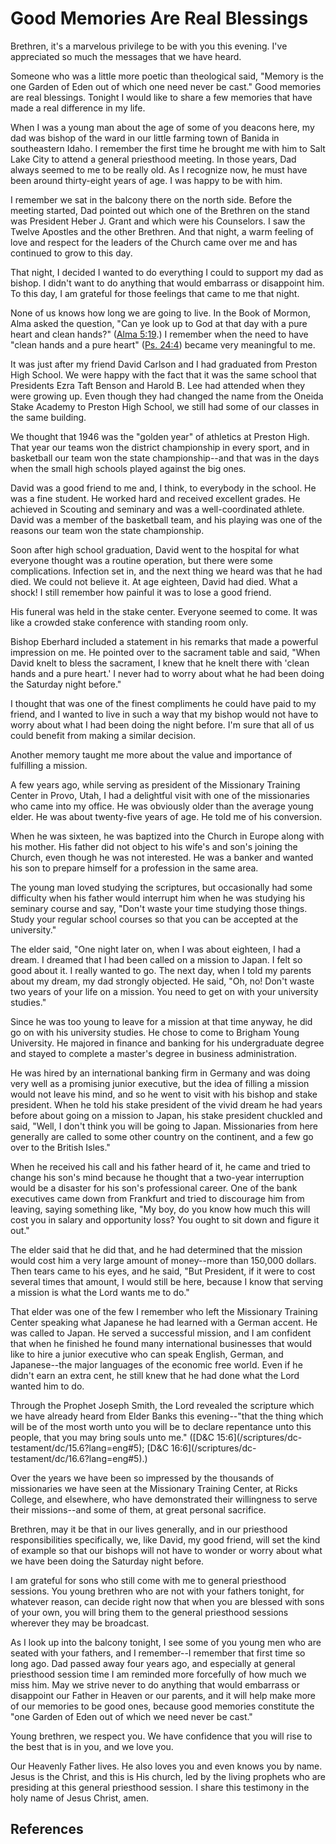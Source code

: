 # Good Memories Are Real Blessings

Brethren, it's a marvelous privilege to be with you this evening. I've
appreciated so much the messages that we have heard.

Someone who was a little more poetic than theological said, "Memory is the one
Garden of Eden out of which one need never be cast." Good memories are real
blessings. Tonight I would like to share a few memories that have made a real
difference in my life.

When I was a young man about the age of some of you deacons here, my dad was
bishop of the ward in our little farming town of Banida in southeastern Idaho.
I remember the first time he brought me with him to Salt Lake City to attend a
general priesthood meeting. In those years, Dad always seemed to me to be
really old. As I recognize now, he must have been around thirty-eight years of
age. I was happy to be with him.

I remember we sat in the balcony there on the north side. Before the meeting
started, Dad pointed out which one of the Brethren on the stand was President
Heber J. Grant and which were his Counselors. I saw the Twelve Apostles and
the other Brethren. And that night, a warm feeling of love and respect for the
leaders of the Church came over me and has continued to grow to this day.

That night, I decided I wanted to do everything I could to support my dad as
bishop. I didn't want to do anything that would embarrass or disappoint him.
To this day, I am grateful for those feelings that came to me that night.

None of us knows how long we are going to live. In the Book of Mormon, Alma
asked the question, "Can ye look up to God at that day with a pure heart and
clean hands?" ([Alma 5:19](/scriptures/bofm/alma/5.19?lang=eng#18).) I
remember when the need to have "clean hands and a pure heart" ([Ps.
24:4](/scriptures/ot/ps/24.4?lang=eng#3)) became very meaningful to me.

It was just after my friend David Carlson and I had graduated from Preston
High School. We were happy with the fact that it was the same school that
Presidents Ezra Taft Benson and Harold B. Lee had attended when they were
growing up. Even though they had changed the name from the Oneida Stake
Academy to Preston High School, we still had some of our classes in the same
building.

We thought that 1946 was the "golden year" of athletics at Preston High. That
year our teams won the district championship in every sport, and in basketball
our team won the state championship--and that was in the days when the small
high schools played against the big ones.

David was a good friend to me and, I think, to everybody in the school. He was
a fine student. He worked hard and received excellent grades. He achieved in
Scouting and seminary and was a well-coordinated athlete. David was a member
of the basketball team, and his playing was one of the reasons our team won
the state championship.

Soon after high school graduation, David went to the hospital for what
everyone thought was a routine operation, but there were some complications.
Infection set in, and the next thing we heard was that he had died. We could
not believe it. At age eighteen, David had died. What a shock! I still
remember how painful it was to lose a good friend.

His funeral was held in the stake center. Everyone seemed to come. It was like
a crowded stake conference with standing room only.

Bishop Eberhard included a statement in his remarks that made a powerful
impression on me. He pointed over to the sacrament table and said, "When David
knelt to bless the sacrament, I knew that he knelt there with 'clean hands and
a pure heart.' I never had to worry about what he had been doing the Saturday
night before."

I thought that was one of the finest compliments he could have paid to my
friend, and I wanted to live in such a way that my bishop would not have to
worry about what I had been doing the night before. I'm sure that all of us
could benefit from making a similar decision.

Another memory taught me more about the value and importance of fulfilling a
mission.

A few years ago, while serving as president of the Missionary Training Center
in Provo, Utah, I had a delightful visit with one of the missionaries who came
into my office. He was obviously older than the average young elder. He was
about twenty-five years of age. He told me of his conversion.

When he was sixteen, he was baptized into the Church in Europe along with his
mother. His father did not object to his wife's and son's joining the Church,
even though he was not interested. He was a banker and wanted his son to
prepare himself for a profession in the same area.

The young man loved studying the scriptures, but occasionally had some
difficulty when his father would interrupt him when he was studying his
seminary course and say, "Don't waste your time studying those things. Study
your regular school courses so that you can be accepted at the university."

The elder said, "One night later on, when I was about eighteen, I had a dream.
I dreamed that I had been called on a mission to Japan. I felt so good about
it. I really wanted to go. The next day, when I told my parents about my
dream, my dad strongly objected. He said, "Oh, no! Don't waste two years of
your life on a mission. You need to get on with your university studies."

Since he was too young to leave for a mission at that time anyway, he did go
on with his university studies. He chose to come to Brigham Young University.
He majored in finance and banking for his undergraduate degree and stayed to
complete a master's degree in business administration.

He was hired by an international banking firm in Germany and was doing very
well as a promising junior executive, but the idea of filling a mission would
not leave his mind, and so he went to visit with his bishop and stake
president. When he told his stake president of the vivid dream he had years
before about going on a mission to Japan, his stake president chuckled and
said, "Well, I don't think you will be going to Japan. Missionaries from here
generally are called to some other country on the continent, and a few go over
to the British Isles."

When he received his call and his father heard of it, he came and tried to
change his son's mind because he thought that a two-year interruption would be
a disaster for his son's professional career. One of the bank executives came
down from Frankfurt and tried to discourage him from leaving, saying something
like, "My boy, do you know how much this will cost you in salary and
opportunity loss? You ought to sit down and figure it out."

The elder said that he did that, and he had determined that the mission would
cost him a very large amount of money--more than 150,000 dollars. Then tears
came to his eyes, and he said, "But President, if it were to cost several
times that amount, I would still be here, because I know that serving a
mission is what the Lord wants me to do."

That elder was one of the few I remember who left the Missionary Training
Center speaking what Japanese he had learned with a German accent. He was
called to Japan. He served a successful mission, and I am confident that when
he finished he found many international businesses that would like to hire a
junior executive who can speak English, German, and Japanese--the major
languages of the economic free world. Even if he didn't earn an extra cent, he
still knew that he had done what the Lord wanted him to do.

Through the Prophet Joseph Smith, the Lord revealed the scripture which we
have already heard from Elder Banks this evening--"that the thing which will
be of the most worth unto you will be to declare repentance unto this people,
that you may bring souls unto me." ([D&amp;C 15:6](/scriptures/dc-
testament/dc/15.6?lang=eng#5); [D&amp;C 16:6](/scriptures/dc-
testament/dc/16.6?lang=eng#5).)

Over the years we have been so impressed by the thousands of missionaries we
have seen at the Missionary Training Center, at Ricks College, and elsewhere,
who have demonstrated their willingness to serve their missions--and some of
them, at great personal sacrifice.

Brethren, may it be that in our lives generally, and in our priesthood
responsibilities specifically, we, like David, my good friend, will set the
kind of example so that our bishops will not have to wonder or worry about
what we have been doing the Saturday night before.

I am grateful for sons who still come with me to general priesthood sessions.
You young brethren who are not with your fathers tonight, for whatever reason,
can decide right now that when you are blessed with sons of your own, you will
bring them to the general priesthood sessions wherever they may be broadcast.

As I look up into the balcony tonight, I see some of you young men who are
seated with your fathers, and I remember--I remember that first time so long
ago. Dad passed away four years ago, and especially at general priesthood
session time I am reminded more forcefully of how much we miss him. May we
strive never to do anything that would embarrass or disappoint our Father in
Heaven or our parents, and it will help make more of our memories to be good
ones, because good memories constitute the "one Garden of Eden out of which we
need never be cast."

Young brethren, we respect you. We have confidence that you will rise to the
best that is in you, and we love you.

Our Heavenly Father lives. He also loves you and even knows you by name. Jesus
is the Christ, and this is His church, led by the living prophets who are
presiding at this general priesthood session. I share this testimony in the
holy name of Jesus Christ, amen.

## References

